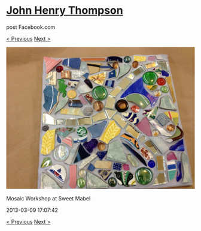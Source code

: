 # [John Henry Thompson](../README.md)
post Facebook.com

[< Previous](2013-03-09-2.md) [Next >](2013-03-09-4.md)

[![](../media/2013-03-09/Mosaic-Workshop-at-Sweet-Mabel-2.jpg)](../README.md)

Mosaic Workshop at Sweet Mabel

2013-03-09 17:07:42

[< Previous](2013-03-09-2.md) [Next >](2013-03-09-4.md)